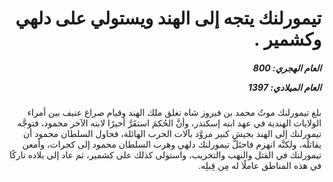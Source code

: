 <h1 dir="rtl">تيمورلنك يتجه إلى الهند ويستولي على دلهي وكشمير .</h1>

<h5 dir="rtl">العام الهجري:  800

العام الميلادي: 1397

</h5>

<p dir="rtl">بلغ تيمورلنك موتُ محمد بن فيروز شاه تغلق ملك الهند وقيام صراع عنيف بين أمراء الولايات الهندية في عهد ابنه إسكندر، وأنَّ الحُكمَ استقَرَّ أخيرًا لابنه الآخر محمود، فتوجَّه تيمورلنك إلى الهند بجيش كبير مزوَّد بآلات الحرب الهائلة، فحاول السلطان محمود أن يقاتلَه، ولكنَّه انهزم فاحتَلَّ تيمورلنك دلهي وهرب السلطان محمود إلى كجرات، وأمعن تيمورلنك في القتل والنهب والتخريب، واستولى كذلك على كشمير، ثم عاد إلى بلاده تاركًا في هذه المناطق عاملًا له مِن قِبلِه.</p></br>
